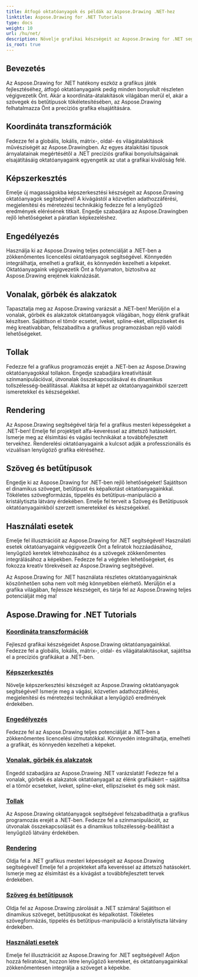 ```yaml
---
title: Átfogó oktatóanyagok és példák az Aspose.Drawing .NET-hez
linktitle: Aspose.Drawing for .NET Tutorials
type: docs
weight: 10
url: /hu/net/
description: Növelje grafikai készségeit az Aspose.Drawing for .NET segítségével! A pontos koordinátatranszformációktól a dinamikus szövegekig és betűtípusokig oktatóanyagaink felszabadítják a grafikában rejlő lehetőségeket.
is_root: true
---
```


## Bevezetés

Az Aspose.Drawing for .NET hatékony eszköz a grafikus játék fejlesztéséhez, átfogó oktatóanyagaink pedig minden bonyolult részleten végigvezetik Önt. Akár a koordináta-átalakítások világában merül el, akár a szövegek és betűtípusok tökéletesítésében, az Aspose.Drawing felhatalmazza Önt a precíziós grafika elsajátítására.

## Koordináta transzformációk
Fedezze fel a globális, lokális, mátrix-, oldal- és világátalakítások művésziségét az Aspose.Drawingben. Az egyes átalakítási típusok árnyalatainak megértésétől a .NET precíziós grafikai bonyolultságainak elsajátításáig oktatóanyagaink egyengetik az utat a grafikai kiválóság felé.

## Képszerkesztés
Emelje új magasságokba képszerkesztési készségeit az Aspose.Drawing oktatóanyagok segítségével! A kivágástól a közvetlen adathozzáférési, megjelenítési és méretezési technikákig fedezze fel a lenyűgöző eredmények elérésének titkait. Engedje szabadjára az Aspose.Drawingben rejlő lehetőségeket a páratlan képkezeléshez.

## Engedélyezés
Használja ki az Aspose.Drawing teljes potenciálját a .NET-ben a zökkenőmentes licencelési oktatóanyagok segítségével. Könnyedén integrálhatja, emelheti a grafikát, és könnyedén kezelheti a képeket. Oktatóanyagaink végigvezetik Önt a folyamaton, biztosítva az Aspose.Drawing erejének kiaknázását.

## Vonalak, görbék és alakzatok
Tapasztalja meg az Aspose.Drawing varázsát a .NET-ben! Merüljön el a vonalak, görbék és alakzatok oktatóanyagok világában, hogy élénk grafikát készítsen. Sajátítson el tömör ecsetet, íveket, spline-eket, ellipsziseket és még kreatívabban, felszabadítva a grafikus programozásban rejlő valódi lehetőségeket.

## Tollak
Fedezze fel a grafikus programozás erejét a .NET-ben az Aspose.Drawing oktatóanyagokkal tollakon. Engedje szabadjára kreativitását színmanipulációval, útvonalak összekapcsolásával és dinamikus tollszélesség-beállítással. Alakítsa át képét az oktatóanyagainkból szerzett ismeretekkel és készségekkel.

## Rendering
Az Aspose.Drawing segítségével tárja fel a grafikus mesteri képességeket a .NET-ben! Emelje fel projektjeit alfa-keveréssel az áttetsző hatásokért. Ismerje meg az élsimítási és vágási technikákat a továbbfejlesztett tervekhez. Renderelési oktatóanyagaink a kulcsot adják a professzionális és vizuálisan lenyűgöző grafika eléréséhez.

## Szöveg és betűtípusok
Engedje ki az Aspose.Drawing for .NET-ben rejlő lehetőségeket! Sajátítson el dinamikus szöveget, betűtípust és képalkotást oktatóanyagainkkal. Tökéletes szövegformázás, tippelés és betűtípus-manipuláció a kristálytiszta látvány érdekében. Emelje fel terveit a Szöveg és Betűtípusok oktatóanyagainkból szerzett ismeretekkel és készségekkel.

## Használati esetek
Emelje fel illusztrációit az Aspose.Drawing for .NET segítségével! Használati esetek oktatóanyagaink végigvezetik Önt a feliratok hozzáadásához, lenyűgöző keretek létrehozásához és a szövegek zökkenőmentes integrálásához a képekben. Fedezze fel a végtelen lehetőségeket, és fokozza kreatív törekvéseit az Aspose.Drawing segítségével.

Az Aspose.Drawing for .NET használata részletes oktatóanyagainknak köszönhetően soha nem volt még könnyebben elérhető. Merüljön el a grafika világában, fejlessze készségeit, és tárja fel az Aspose.Drawing teljes potenciálját még ma!

## Aspose.Drawing for .NET Tutorials
### [Koordináta transzformációk](./coordinate-transformations/)
Fejleszd grafikai készségeidet Aspose.Drawing oktatóanyagainkkal. Fedezze fel a globális, lokális, mátrix-, oldal- és világátalakításokat, sajátítsa el a precíziós grafikákat a .NET-ben.
### [Képszerkesztés](./image-editing/)
Növelje képszerkesztési készségeit az Aspose.Drawing oktatóanyagok segítségével! Ismerje meg a vágási, közvetlen adathozzáférési, megjelenítési és méretezési technikákat a lenyűgöző eredmények érdekében.
### [Engedélyezés](./licensing/)
Fedezze fel az Aspose.Drawing teljes potenciálját a .NET-ben a zökkenőmentes licencelési útmutatókkal. Könnyedén integrálhatja, emelheti a grafikát, és könnyedén kezelheti a képeket.
### [Vonalak, görbék és alakzatok](./lines-curves-and-shapes/)
Engedd szabadjára az Aspose.Drawing .NET varázslatát! Fedezze fel a vonalak, görbék és alakzatok oktatóanyagait az élénk grafikákért – sajátítsa el a tömör ecseteket, íveket, spline-eket, ellipsziseket és még sok mást.
### [Tollak](./pens/)
Az Aspose.Drawing oktatóanyagok segítségével felszabadíthatja a grafikus programozás erejét a .NET-ben. Fedezze fel a színmanipulációt, az útvonalak összekapcsolását és a dinamikus tollszélesség-beállítást a lenyűgöző látvány érdekében.
### [Rendering](./rendering/)
Oldja fel a .NET grafikus mesteri képességeit az Aspose.Drawing segítségével! Emelje fel a projekteket alfa keveréssel az áttetsző hatásokért. Ismerje meg az élsimítást és a kivágást a továbbfejlesztett tervek érdekében.
### [Szöveg és betűtípusok](./text-and-fonts/)
Oldja fel az Aspose.Drawing zárolását a .NET számára! Sajátítson el dinamikus szöveget, betűtípusokat és képalkotást. Tökéletes szövegformázás, tippelés és betűtípus-manipuláció a kristálytiszta látvány érdekében.
### [Használati esetek](./use-cases/)
Emelje fel illusztrációit az Aspose.Drawing for .NET segítségével! Adjon hozzá feliratokat, hozzon létre lenyűgöző kereteket, és oktatóanyagainkkal zökkenőmentesen integrálja a szöveget a képekbe.